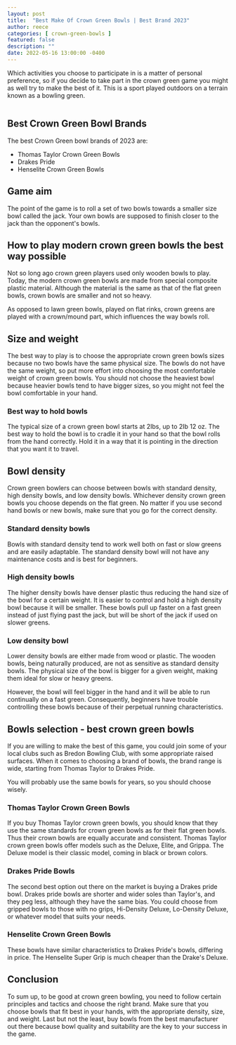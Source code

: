 ```yaml
---
layout: post
title:  "Best Make Of Crown Green Bowls | Best Brand 2023"
author: reece
categories: [ crown-green-bowls ]
featured: false
description: ""
date: 2022-05-16 13:00:00 -0400
---
```

    

<!-- wp:paragraph -->
<p xmlns="http://www.w3.org/1999/xhtml">Which activities you choose to participate in is a matter of personal preference, so if you decide to take part in the crown green game you might as well try to make the best of it. This is a sport played outdoors on a terrain known as a bowling green.</p>
<!-- /wp:paragraph -->

<!-- wp:image {"id":1044,"sizeSlug":"full","linkDestination":"none"} -->
<figure class="wp-block-image size-full"><img src="/img/posts/Best-Make-Of-Crown-Green-Bowls.jpg" alt="" class="wp-image-1044"/></figure>
<!-- /wp:image -->

<!-- wp:heading -->
<h2>Best Crown Green Bowl Brands</h2>
<!-- /wp:heading -->

<!-- wp:paragraph -->
<p>The best Crown Green bowl brands of 2023 are:</p>
<!-- /wp:paragraph -->

<!-- wp:list -->
<ul><!-- wp:list-item -->
<li>Thomas Taylor Crown Green Bowls</li>
<!-- /wp:list-item -->

<!-- wp:list-item -->
<li>Drakes Pride</li>
<!-- /wp:list-item -->

<!-- wp:list-item -->
<li>Henselite Crown Green Bowls</li>
<!-- /wp:list-item --></ul>
<!-- /wp:list -->

<!-- wp:heading -->
<h2>Game aim</h2>
<!-- /wp:heading -->

<!-- wp:paragraph -->
<p>The point of the game is to roll a set of two bowls towards a smaller size bowl called the jack. Your own bowls are supposed to finish closer to the jack than the opponent's bowls.</p>
<!-- /wp:paragraph -->

<!-- wp:heading -->
<h2>How to play modern crown green bowls the best way possible</h2>
<!-- /wp:heading -->

<!-- wp:paragraph -->
<p>Not so long ago crown green players used only wooden bowls to play. Today, the modern crown green bowls are made from special composite plastic material. Although the material is the same as that of the flat green bowls, crown bowls are smaller and not so heavy.</p>
<!-- /wp:paragraph -->

<!-- wp:paragraph -->
<p>As opposed to lawn green bowls, played on flat rinks, crown greens are played with a crown/mound part, which influences the way bowls roll.</p>
<!-- /wp:paragraph -->

<!-- wp:heading -->
<h2>Size and weight</h2>
<!-- /wp:heading -->

<!-- wp:paragraph -->
<p>The best way to play is to choose the appropriate crown green bowls sizes because no two bowls have the same physical size. The bowls do not have the same weight, so put more effort into choosing the most comfortable weight of crown green bowls. You should not choose the heaviest bowl because heavier bowls tend to have bigger sizes, so you might not feel the bowl comfortable in your hand.</p>
<!-- /wp:paragraph -->

<!-- wp:heading {"level":3} -->
<h3>Best way to hold bowls</h3>
<!-- /wp:heading -->

<!-- wp:paragraph -->
<p>The typical size of a crown green bowl starts at 2Ibs, up to 2Ib 12 oz. The best way to hold the bowl is to cradle it in your hand so that the bowl rolls from the hand correctly. Hold it in a way that it is pointing in the direction that you want it to travel.</p>
<!-- /wp:paragraph -->

<!-- wp:heading -->
<h2>Bowl density</h2>
<!-- /wp:heading -->

<!-- wp:paragraph -->
<p>Crown green bowlers can choose between bowls with standard density, high density bowls, and low density bowls. Whichever density crown green bowls you choose depends on the flat green. No matter if you use second hand bowls or new bowls, make sure that you go for the correct density.</p>
<!-- /wp:paragraph -->

<!-- wp:heading {"level":3} -->
<h3>Standard density bowls</h3>
<!-- /wp:heading -->

<!-- wp:paragraph -->
<p>Bowls with standard density tend to work well both on fast or slow greens and are easily adaptable. The standard density bowl will not have any maintenance costs and is best for beginners.</p>
<!-- /wp:paragraph -->

<!-- wp:heading {"level":3} -->
<h3>High density bowls</h3>
<!-- /wp:heading -->

<!-- wp:paragraph -->
<p>The higher density bowls have denser plastic thus reducing the hand size of the bowl for a certain weight. It is easier to control and hold a high density bowl because it will be smaller. These bowls pull up faster on a fast green instead of just flying past the jack, but will be short of the jack if used on slower greens.</p>
<!-- /wp:paragraph -->

<!-- wp:heading {"level":3} -->
<h3>Low density bowl</h3>
<!-- /wp:heading -->

<!-- wp:paragraph -->
<p>Lower density bowls are either made from wood or plastic. The wooden bowls, being naturally produced, are not as sensitive as standard density bowls. The physical size of the bowl is bigger for a given weight, making them ideal for slow or heavy greens.</p>
<!-- /wp:paragraph -->

<!-- wp:paragraph -->
<p>However, the bowl will feel bigger in the hand and it will be able to run continually on a fast green. Consequently, beginners have trouble controlling these bowls because of their perpetual running characteristics.</p>
<!-- /wp:paragraph -->

<!-- wp:block {"ref":1320} /-->

<!-- wp:heading -->
<h2>Bowls selection - best crown green bowls</h2>
<!-- /wp:heading -->

<!-- wp:paragraph -->
<p>If you are willing to make the best of this game, you could join some of your local clubs such as Bredon Bowling Club, with some appropriate raised surfaces. When it comes to choosing a brand of bowls, the brand range is wide, starting from Thomas Taylor to Drakes Pride.</p>
<!-- /wp:paragraph -->

<!-- wp:paragraph -->
<p>You will probably use the same bowls for years, so you should choose wisely.</p>
<!-- /wp:paragraph -->

<!-- wp:heading {"level":3} -->
<h3>Thomas Taylor Crown Green Bowls</h3>
<!-- /wp:heading -->

<!-- wp:paragraph -->
<p>If you buy Thomas Taylor crown green bowls, you should know that they use the same standards for crown green bowls as for their flat green bowls. Thus their crown bowls are equally accurate and consistent. Thomas Taylor crown green bowls offer models such as the Deluxe, Elite, and Grippa. The Deluxe model is their classic model, coming in black or brown colors.</p>
<!-- /wp:paragraph -->

<!-- wp:heading {"level":3} -->
<h3>Drakes Pride Bowls</h3>
<!-- /wp:heading -->

<!-- wp:paragraph -->
<p>The second best option out there on the market is buying a Drakes pride bowl. Drakes pride bowls are shorter and wider soles than Taylor's, and they peg less, although they have the same bias. You could choose from gripped bowls to those with no grips, Hi-Density Deluxe, Lo-Density Deluxe, or whatever model that suits your needs.</p>
<!-- /wp:paragraph -->

<!-- wp:heading {"level":3} -->
<h3>Henselite Crown Green Bowls</h3>
<!-- /wp:heading -->

<!-- wp:paragraph -->
<p>These bowls have similar characteristics to Drakes Pride's bowls, differing in price. The Henselite Super Grip is much cheaper than the Drake's Deluxe.</p>
<!-- /wp:paragraph -->

<!-- wp:heading -->
<h2>Conclusion</h2>
<!-- /wp:heading -->

<!-- wp:paragraph -->
<p>To sum up, to be good at crown green bowling, you need to follow certain principles and tactics and choose the right brand. Make sure that you choose bowls that fit best in your hands, with the appropriate density, size, and weight. Last but not the least, buy bowls from the best manufacturer out there because bowl quality and suitability are the key to your success in the game.</p>
<!-- /wp:paragraph -->
    